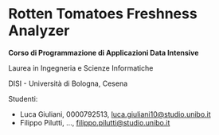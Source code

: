 # Rotten Tomatoes Freshness Analyzer

**Corso di Programmazione di Applicazioni Data Intensive**

Laurea in Ingegneria e Scienze Informatiche  

DISI - Università di Bologna, Cesena

Studenti:
- Luca Giuliani, 0000792513, luca.giuliani10@studio.unibo.it
- Filippo Pilutti, ..., filippo.pilutti@studio.unibo.it
